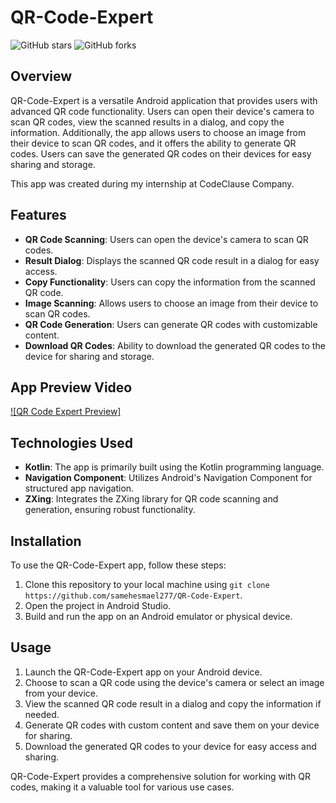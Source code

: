 # QR-Code-Expert

![GitHub stars](https://img.shields.io/github/stars/samehesmael277/QR-Code-Expert?style=flat-square)
![GitHub forks](https://img.shields.io/github/forks/samehesmael277/QR-Code-Expert?style=flat-square)

## Overview

QR-Code-Expert is a versatile Android application that provides users with advanced QR code functionality. Users can open their device's camera to scan QR codes, view the scanned results in a dialog, and copy the information. Additionally, the app allows users to choose an image from their device to scan QR codes, and it offers the ability to generate QR codes. Users can save the generated QR codes on their devices for easy sharing and storage.

This app was created during my internship at CodeClause Company.

## Features

- **QR Code Scanning**: Users can open the device's camera to scan QR codes.
- **Result Dialog**: Displays the scanned QR code result in a dialog for easy access.
- **Copy Functionality**: Users can copy the information from the scanned QR code.
- **Image Scanning**: Allows users to choose an image from their device to scan QR codes.
- **QR Code Generation**: Users can generate QR codes with customizable content.
- **Download QR Codes**: Ability to download the generated QR codes to the device for sharing and storage.

## App Preview Video

[![QR Code Expert Preview]](https://github.com/samehesmael277/QR-Code-Expert/assets/91541580/8e3c68f7-ac4f-431a-944c-131e8f89994b)

## Technologies Used

- **Kotlin**: The app is primarily built using the Kotlin programming language.
- **Navigation Component**: Utilizes Android's Navigation Component for structured app navigation.
- **ZXing**: Integrates the ZXing library for QR code scanning and generation, ensuring robust functionality.

## Installation

To use the QR-Code-Expert app, follow these steps:

1. Clone this repository to your local machine using `git clone https://github.com/samehesmael277/QR-Code-Expert`.
2. Open the project in Android Studio.
3. Build and run the app on an Android emulator or physical device.

## Usage

1. Launch the QR-Code-Expert app on your Android device.
2. Choose to scan a QR code using the device's camera or select an image from your device.
3. View the scanned QR code result in a dialog and copy the information if needed.
4. Generate QR codes with custom content and save them on your device for sharing.
5. Download the generated QR codes to your device for easy access and sharing.

QR-Code-Expert provides a comprehensive solution for working with QR codes, making it a valuable tool for various use cases.
